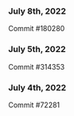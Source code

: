 ### July 8th, 2022

Commit #180280

### July 5th, 2022

Commit #314353


### July 4th, 2022

Commit #72281
